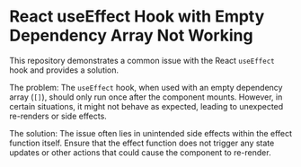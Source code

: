 # React useEffect Hook with Empty Dependency Array Not Working

This repository demonstrates a common issue with the React `useEffect` hook and provides a solution.

The problem:
The `useEffect` hook, when used with an empty dependency array (`[]`), should only run once after the component mounts. However, in certain situations, it might not behave as expected, leading to unexpected re-renders or side effects.

The solution:
The issue often lies in unintended side effects within the effect function itself.  Ensure that the effect function does not trigger any state updates or other actions that could cause the component to re-render. 